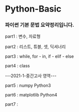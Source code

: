 # Python-Basic
### 파이썬 기본 문법 요약정리입니다.


part1 : 변수, 자료형


part2 : 리스트, 튜블, 셋, 딕셔너리 


part3 : while, for - in, if - elif - else


part4 : class


---2021-1-중간고사 영역---

part5 : numpy Python3
 

part6 : matplotlib Python4


part7 : 
